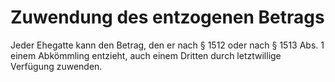 # Zuwendung des entzogenen Betrags

Jeder Ehegatte kann den Betrag, den er nach § 1512 oder nach § 1513 Abs. 1 einem Abkömmling entzieht, auch einem Dritten durch letztwillige Verfügung zuwenden. 

